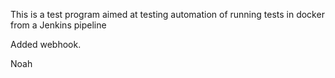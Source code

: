 This is a test program aimed at testing automation of running tests in docker from a Jenkins pipeline

Added webhook.

Noah